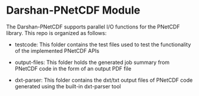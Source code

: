 # Darshan-PNetCDF Module
The Darshan-PNetCDF supports parallel I/O functions for the PNetCDF library. This repo is organized as follows:

* testcode: This folder contains the test files used to test the  functionality of the implemented PNetCDF APIs

* output-files: This folder holds the generated job summary from PNetCDF code in the form of an output PDF file 

* dxt-parser: This folder contains the dxt/txt output files of PNetCDF code generated using the built-in dxt-parser tool  

